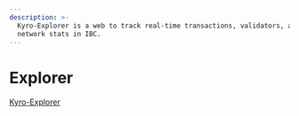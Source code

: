 ```yaml
---
description: >-
  Kyro-Explorer is a web to track real-time transactions, validators, and
  network stats in IBC.
---
```


# Explorer

[Kyro-Explorer](https://kyronode-explorer.vercel.app/)
